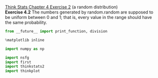 [Think Stats Chapter 4 Exercise 2](http://greenteapress.com/thinkstats2/html/thinkstats2005.html#toc41) (a random distribution) <br>
**Exercise 4.2** The numbers generated by random.random are supposed to be uniform between 0 and 1; that is, every value in the range should have the same probability.


```python
from __future__ import print_function, division

%matplotlib inline

import numpy as np

import nsfg
import first
import thinkstats2
import thinkplot


```
